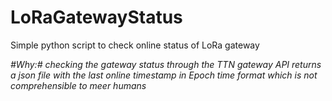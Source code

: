 # LoRaGatewayStatus
Simple python script to check online status of LoRa gateway

*#Why:# checking the gateway status through the TTN gateway API returns a json file with the last online timestamp in Epoch time format which is not comprehensible to meer humans*
